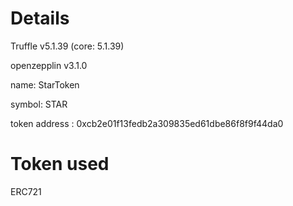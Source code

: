 # Details
Truffle v5.1.39 (core: 5.1.39)

openzepplin v3.1.0

name: StarToken

symbol: STAR

token address : 0xcb2e01f13fedb2a309835ed61dbe86f8f9f44da0

# Token used
ERC721
